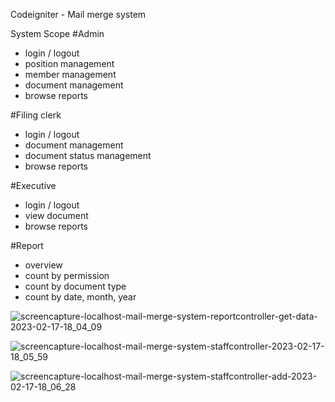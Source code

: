 Codeigniter - Mail merge system

System Scope
#Admin
- login / logout
- position management
- member management
- document management
- browse reports

#Filing clerk
- login / logout
- document management
- document status management
- browse reports

#Executive
- login / logout
- view document
- browse reports

#Report
- overview 
- count by permission
- count by document type
- count by date, month, year


![screencapture-localhost-mail-merge-system-reportcontroller-get-data-2023-02-17-18_04_09](https://user-images.githubusercontent.com/99658011/219648247-1b9e99a9-78f8-4084-ab77-8db687dec75f.png)

![screencapture-localhost-mail-merge-system-staffcontroller-2023-02-17-18_05_59](https://user-images.githubusercontent.com/99658011/219648242-0508d8bc-f63d-4c52-95ae-fc8c292b8876.png)

![screencapture-localhost-mail-merge-system-staffcontroller-add-2023-02-17-18_06_28](https://user-images.githubusercontent.com/99658011/219648238-68769a34-adc7-4109-ba46-8b0d9f507738.png)


